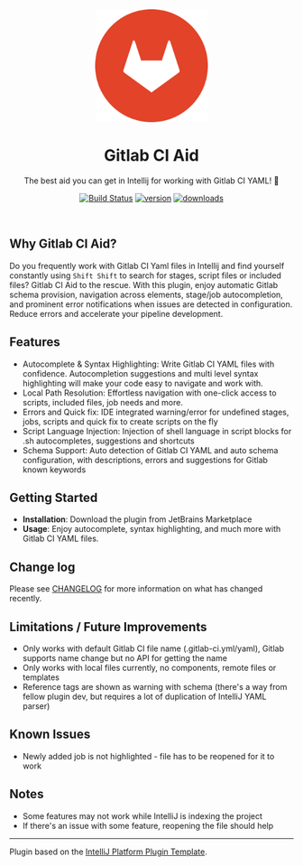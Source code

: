
<div align="center">
    <a href="https://plugins.jetbrains.com/plugin/25859-gitlab-ci-aid">
        <img src="./src/main/resources/META-INF/pluginIcon.svg" width="200" height="200" alt="logo"/>
    </a>
</div>
<h1 align="center">Gitlab CI Aid</h1>
<p align="center">The best aid you can get in Intellij for working with Gitlab CI YAML! 🚀</p>

<p align="center">
<a href="https://actions-badge.atrox.dev/deeepamin/gitlab-ci-aid/goto?ref=main"><img alt="Build Status" src="https://img.shields.io/endpoint.svg?url=https%3A%2F%2Factions-badge.atrox.dev%2Fdeeepamin%2Fgitlab-ci-aid%2Fbadge%3Fref%3Dmain&style=flat" /></a>
<a href="https://plugins.jetbrains.com/plugin/25859-gitlab-ci-aid"><img src="https://img.shields.io/jetbrains/plugin/v/25859-gitlab-ci-aid.svg?style=flat-square" alt="version"></a>
<a href="https://plugins.jetbrains.com/plugin/25859-gitlab-ci-aid"><img src="https://img.shields.io/jetbrains/plugin/d/25859-gitlab-ci-aid.svg?style=flat-square" alt="downloads"></a>
</p>
<br>

## Why Gitlab CI Aid?

<!-- Plugin description -->
Do you frequently work with Gitlab CI Yaml files in Intellij and find yourself constantly using `Shift Shift` to search 
for stages, script files or included files? Gitlab CI Aid to the rescue. With this plugin, enjoy automatic Gitlab schema 
provision, navigation across elements, stage/job autocompletion, and prominent error notifications when issues are detected 
in configuration. Reduce errors and accelerate your pipeline development.

## Features

* Autocomplete & Syntax Highlighting: Write Gitlab CI YAML files with confidence. Autocompletion suggestions and multi 
  level syntax highlighting will make your code easy to navigate and work with.
* Local Path Resolution: Effortless navigation with one-click access to scripts, included files, job needs and more.
* Errors and Quick fix: IDE integrated warning/error for undefined stages, jobs, scripts and quick fix to create scripts on the fly
* Script Language Injection: Injection of shell language in script blocks for .sh autocompletes, suggestions and shortcuts
* Schema Support: Auto detection of Gitlab CI YAML and auto schema configuration, with descriptions, errors and suggestions for Gitlab known keywords 

## Getting Started

* **Installation**: Download the plugin from JetBrains Marketplace
* **Usage**: Enjoy autocomplete, syntax highlighting, and much more with Gitlab CI YAML files.

<!-- Plugin description end -->

## Change log

Please see [CHANGELOG](CHANGELOG.md) for more information on what has changed recently.

## Limitations / Future Improvements
* Only works with default Gitlab CI file name (.gitlab-ci.yml/yaml), Gitlab supports name change but no API for getting the name
* Only works with local files currently, no components, remote files or templates
* Reference tags are shown as warning with schema (there's a way from fellow plugin dev, but requires a lot of duplication of IntelliJ YAML parser)

## Known Issues
* Newly added job is not highlighted - file has to be reopened for it to work

## Notes
* Some features may not work while IntelliJ is indexing the project
* If there's an issue with some feature, reopening the file should help 

---
Plugin based on the [IntelliJ Platform Plugin Template][template].

[template]: https://github.com/JetBrains/intellij-platform-plugin-template
[docs:plugin-description]: https://plugins.jetbrains.com/docs/intellij/plugin-user-experience.html#plugin-description-and-presentation
